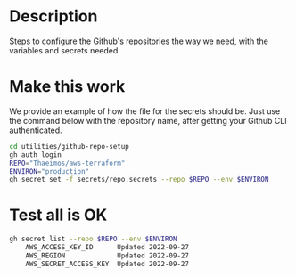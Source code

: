 # Description
Steps to configure the Github's repositories the way we need, with the variables and secrets needed.


# Make this work
We provide an example of how the file for the secrets should be. Just use the command below with the repository name, after getting your Github CLI authenticated.

```bash
cd utilities/github-repo-setup
gh auth login
REPO="Thaeimos/aws-terraform"
ENVIRON="production"
gh secret set -f secrets/repo.secrets --repo $REPO --env $ENVIRON
```

# Test all is OK
```bash
gh secret list --repo $REPO --env $ENVIRON
    AWS_ACCESS_KEY_ID      Updated 2022-09-27
    AWS_REGION             Updated 2022-09-27
    AWS_SECRET_ACCESS_KEY  Updated 2022-09-27
```
